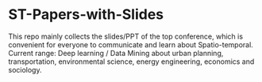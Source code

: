 # ST-Papers-with-Slides
This repo mainly collects the slides/PPT of the top conference, which is convenient for everyone to communicate and learn about Spatio-temporal. Current range: Deep learning / Data Mining about urban planning, transportation,  environmental science, energy engineering, economics and sociology. 
